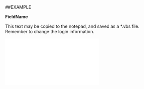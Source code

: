 

##EXAMPLE

**FieldName**

This text may be copied to the notepad, and saved as a *.vbs file. Remember to change the login information.

![](../../Examples/vbs/SOCriterion.fieldname.vb.txt)






